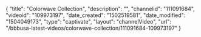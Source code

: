 {
    "title": "Colorwave Collection",
    "description": "",
    "channelid": "111091684",
    "videoid": "109973197",
    "date_created": "1502519581",
    "date_modified": "1504049173",
    "type": "captivate",
    "layout": "channelVideo",
    "url": "\/bbbusa-latest-videos\/colorwave-collection\/111091684-109973197"
}